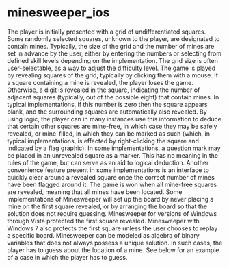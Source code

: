 minesweeper_ios
===============
The player is initially presented with a grid of undifferentiated squares. Some randomly selected squares, unknown to the player, are designated to contain mines. Typically, the size of the grid and the number of mines are set in advance by the user, either by entering the numbers or selecting from defined skill levels depending on the implementation. The grid size is often user-selectable, as a way to adjust the difficulty level.
The game is played by revealing squares of the grid, typically by clicking them with a mouse. If a square containing a mine is revealed, the player loses the game. Otherwise, a digit is revealed in the square, indicating the number of adjacent squares (typically, out of the possible eight) that contain mines. In typical implementations, if this number is zero then the square appears blank, and the surrounding squares are automatically also revealed. By using logic, the player can in many instances use this information to deduce that certain other squares are mine-free, in which case they may be safely revealed, or mine-filled, in which they can be marked as such (which, in typical implementations, is effected by right-clicking the square and indicated by a flag graphic).
In some implementations, a question mark may be placed in an unrevealed square as a marker. This has no meaning in the rules of the game, but can serve as an aid to logical deduction. Another convenience feature present in some implementations is an interface to quickly clear around a revealed square once the correct number of mines have been flagged around it. The game is won when all mine-free squares are revealed, meaning that all mines have been located.
Some implementations of Minesweeper will set up the board by never placing a mine on the first square revealed, or by arranging the board so that the solution does not require guessing. Minesweeper for versions of Windows through Vista protected the first square revealed. Minesweeper with Windows 7 also protects the first square unless the user chooses to replay a specific board.
Minesweeper can be modeled as algebra of binary variables that does not always possess a unique solution. In such cases, the player has to guess about the location of a mine. See below for an example of a case in which the player has to guess.
